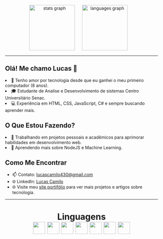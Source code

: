 <div align="center">
  <img src="https://github-readme-stats.vercel.app/api?username=lucascamiloo&hide_title=false&hide_rank=false&show_icons=true&include_all_commits=true&count_private=true&disable_animations=false&theme=dracula&locale=en&hide_border=false" height="150" alt="stats graph" style="display: inline-block; margin-right: 20px;" />
  
  <img src="https://github-readme-stats.vercel.app/api/top-langs?username=lucascamiloo&locale=en&hide_title=false&layout=compact&card_width=320&langs_count=5&theme=dracula&hide_border=false" height="150" alt="languages graph" style="display: inline-block; margin-right: 20px;" />

</div>

---
<div align ="center">
  <div align ="left">
<h2>Olá! Me chamo Lucas 👋</h2>
<li>🌟 Tenho amor por tecnologia desde que eu ganhei o meu primeiro computador (8 anos).</li>
<li>🎓 Estudante de Analise e Desenvolvimento de sistemas Centro Universitário Senac.</li>
<li>💻 Experiência em HTML, CSS, JavaScript, C# e sempre buscando aprender mais.</li>

<h2>O Que Estou Fazendo?</h2>
<li>🔭 Trabalhando em projetos pessoais e acadêmicos para aprimorar habilidades em desenvolvimento web.</li>
<li>🌱 Aprendendo mais sobre NodeJS e Machine Learning.</li>

<h2>Como Me Encontrar</h2>
  
- 📫 Contato: [lucascamilo430@gmail.com](mailto:lucascamilo430@gmail.com)
- 🌐 LinkedIn: [Lucas Camilo](https://www.linkedin.com/in/lucasdcamilo/)
- 🌐 Visite meu [site portifólio](https://camilo.wuaze.com) para ver mais projetos e artigos sobre tecnologia.


---

 <div align = "center"> 
  <h1>Linguagens 
   <div >
     <img margin: 10px; width="40px;" src="https://cdn.jsdelivr.net/gh/devicons/devicon@latest/icons/bootstrap/bootstrap-original.svg" />
     <img margin: 10px; width="40px;" src="https://cdn.jsdelivr.net/gh/devicons/devicon@latest/icons/csharp/csharp-original.svg" />
     <img margin: 10px; width="40px;" src="https://cdn.jsdelivr.net/gh/devicons/devicon@latest/icons/css3/css3-original.svg" />
     <img margin: 10px; width="40px;" src="https://cdn.jsdelivr.net/gh/devicons/devicon@latest/icons/html5/html5-original.svg" />
     <img margin: 10px; width="40px;" src="https://cdn.jsdelivr.net/gh/devicons/devicon@latest/icons/javascript/javascript-original.svg" />
     <img margin: 10px; width="40px;" src="https://cdn.jsdelivr.net/gh/devicons/devicon@latest/icons/mysql/mysql-original-wordmark.svg" />
     <img margin: 10px; width="40px;" src="https://cdn.jsdelivr.net/gh/devicons/devicon@latest/icons/java/java-original.svg" />
   </div>
 </div>




